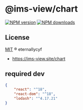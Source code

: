 # @ims-view/chart

[![NPM version][version-image]][version-url] [![NPM downloads][download-image]][download-url]

## License

[MIT](../../LICENSE) ® eternallycyf

<!-- npm url -->

[version-image]: http://img.shields.io/npm/v/@ims-view/chart.svg?color=deepgreen&label=latest
[version-url]: http://npmjs.org/package/@ims-view/chart
[download-image]: https://img.shields.io/npm/dm/@ims-view/chart.svg
[download-url]: https://npmjs.org/package/@ims-view/chart

<!-- docs url -->

- https://ims-view.site/chart

## required dev

```JSON
{
    "react": "^18",
    "react-dom": "^18",
    "lodash": "^4.17.21"
}
```
